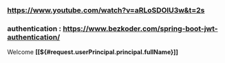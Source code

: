 ### https://www.youtube.com/watch?v=aRLoSDOlU3w&t=2s
### authentication : https://www.bezkoder.com/spring-boot-jwt-authentication/

<p> Welcome <b>[[${#request.userPrincipal.principal.fullName}]]</b></p>